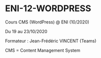 # ENI-12-WORDPRESS
Cours CMS (WordPress) @ ENI (10/2020)

Du 19 au 23/10/2020

Formateur : Jean-Frédéric VINCENT (Teams)

CMS = Content Management System